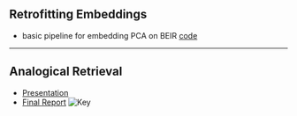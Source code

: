 ## Retrofitting Embeddings
- basic pipeline for embedding PCA on BEIR [code](https://github.com/LittleDijkstraZ/Analogical_Retrieval/blob/master/retrofitting_embeddings.ipynb)
---
## Analogical Retrieval
- [Presentation](https://github.com/LittleDijkstraZ/Analogical_Retrieval/blob/master/Presentation.pdf)
- [Final Report](https://github.com/LittleDijkstraZ/Analogical_Retrieval/blob/master/Final%20Report.pdf)
![Key](https://github.com/user-attachments/assets/537eeea8-8d5c-442f-85b6-159914f67eca)

